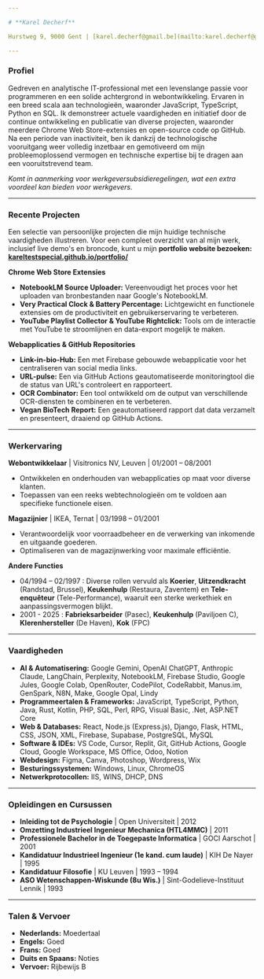 ```yaml
---

# **Karel Decherf**

Hurstweg 9, 9000 Gent | [karel.decherf@gmail.be](mailto:karel.decherf@gmail.be) [linkedin.com/in/karel-decherf-8212a9221](https://www.linkedin.com/in/karel-decherf-8212a9221) | [github.com/KarelTestSpecial](https://github.com/KarelTestSpecial)

---
```


### **Profiel**

Gedreven en analytische IT-professional met een levenslange passie voor programmeren en een solide achtergrond in webontwikkeling. Ervaren in een breed scala aan technologieën, waaronder JavaScript, TypeScript, Python en SQL. Ik demonstreer actuele vaardigheden en initiatief door de continue ontwikkeling en publicatie van diverse projecten, waaronder meerdere Chrome Web Store-extensies en open-source code op GitHub. Na een periode van inactiviteit, ben ik dankzij de technologische vooruitgang weer volledig inzetbaar en gemotiveerd om mijn probleemoplossend vermogen en technische expertise bij te dragen aan een vooruitstrevend team.

*Komt in aanmerking voor werkgeversubsidieregelingen, wat een extra voordeel kan bieden voor werkgevers.*

---

### **Recente Projecten**

Een selectie van persoonlijke projecten die mijn huidige technische vaardigheden illustreren. Voor een compleet overzicht van al mijn werk, inclusief live demo's en broncode, kunt u mijn **portfolio website bezoeken: [kareltestspecial.github.io/portfolio/](https://kareltestspecial.github.io/portfolio/)**

**Chrome Web Store Extensies**

* **NotebookLM Source Uploader:** Vereenvoudigt het proces voor het uploaden van bronbestanden naar Google's NotebookLM.  
* **Very Practical Clock & Battery Percentage:** Lichtgewicht en functionele extensies om de productiviteit en gebruikerservaring te verbeteren.  
* **YouTube Playlist Collector & YouTube Rightclick:** Tools om de interactie met YouTube te stroomlijnen en data-export mogelijk te maken.

**Webapplicaties & GitHub Repositories**

* **Link-in-bio-Hub:** Een met Firebase gebouwde webapplicatie voor het centraliseren van social media links.  
* **URL-pulse:** Een via GitHub Actions geautomatiseerde monitoringtool die de status van URL's controleert en rapporteert.  
* **OCR Combinator:** Een tool ontwikkeld om de output van verschillende OCR-diensten te combineren en te verbeteren.  
* **Vegan BioTech Report:** Een geautomatiseerd rapport dat data verzamelt en presenteert, draaiend op GitHub Actions.

---

### **Werkervaring**

**Webontwikkelaar** | Visitronics NV, Leuven | 01/2001 – 08/2001

* Ontwikkelen en onderhouden van webapplicaties op maat voor diverse klanten.  
* Toepassen van een reeks webtechnologieën om te voldoen aan specifieke functionele eisen.

**Magazijnier** | IKEA, Ternat | 03/1998 – 01/2001

* Verantwoordelijk voor voorraadbeheer en de verwerking van inkomende en uitgaande goederen.  
* Optimaliseren van de magazijnwerking voor maximale efficiëntie.

**Andere Functies**

* 04/1994 – 02/1997 :  Diverse rollen vervuld als **Koerier**, **Uitzendkracht** (Randstad, Brussel), **Keukenhulp** (Restaura, Zaventem) en **Tele-enquêteur** (Tele-Performance), waaruit een sterke werkethiek en aanpassingsvermogen blijkt.  
* 2001 \- 2025 :  **Fabrieksarbeider** (Pasec), **Keukenhulp** (Paviljoen C), **Klerenhersteller** (De Haven), **Kok** (FPC)

---

### **Vaardigheden**

* **AI & Automatisering:** Google Gemini, OpenAI ChatGPT, Anthropic Claude, LangChain, Perplexity, NotebookLM, Firebase Studio, Google Jules, Google Colab, OpenRouter, CodePilot, CodeRabbit, Manus.im, GenSpark, N8N, Make, Google Opal, Lindy
* **Programmeertalen & Frameworks:** JavaScript, TypeScript, Python, Java, Rust, Kotlin, PHP, SQL, Perl, RPG, Visual Basic, .Net, ASP.NET Core
* **Web & Databases:** React, Node.js (Express.js), Django, Flask, HTML, CSS, JSON, XML, Firebase, Supabase, PostgreSQL, MySQL
* **Software & IDEs:** VS Code, Cursor, Replit, Git, GitHub Actions, Google Cloud, Google Workspace, MS Office, Odoo, Notion
* **Webdesign:** Figma, Canva, Photoshop, Wordpress, Wix
* **Besturingssystemen:** Windows, Linux, ChromeOS
* **Netwerkprotocollen:** IIS, WINS, DHCP, DNS

---

### **Opleidingen en Cursussen**

* **Inleiding tot de Psychologie** | Open Universiteit | 2012  
* **Omzetting Industrieel Ingenieur Mechanica (HTL4MMC)** | 2011  
* **Professionele Bachelor in de Toegepaste Informatica** | GOCI Aarschot | 2001  
* **Kandidatuur Industrieel Ingenieur (1e kand. cum laude)** | KIH De Nayer | 1995  
* **Kandidatuur Filosofie** | KU Leuven | 1993 – 1994  
* **ASO Wetenschappen-Wiskunde (8u Wis.)** | Sint-Godelieve-Instituut Lennik | 1993

---

### **Talen & Vervoer**

* **Nederlands:** Moedertaal  
* **Engels:** Goed  
* **Frans:** Goed  
* **Duits en Spaans:** Noties  
* **Vervoer:** Rijbewijs B
